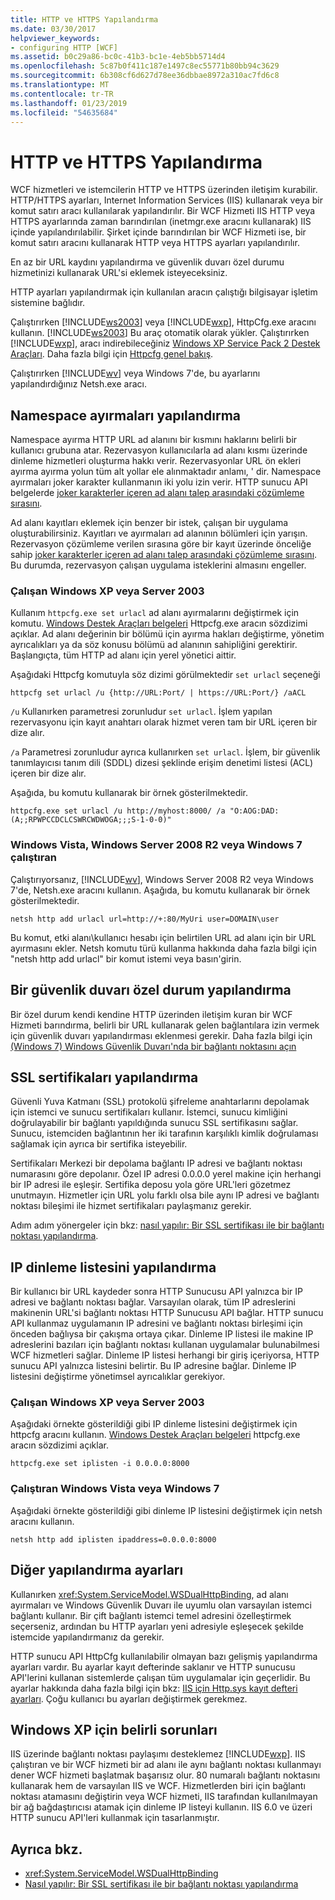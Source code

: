 ```yaml
---
title: HTTP ve HTTPS Yapılandırma
ms.date: 03/30/2017
helpviewer_keywords:
- configuring HTTP [WCF]
ms.assetid: b0c29a86-bc0c-41b3-bc1e-4eb5bb5714d4
ms.openlocfilehash: 5c87b0f411c187e1497c8ec55771b80bb94c3629
ms.sourcegitcommit: 6b308cf6d627d78ee36dbbae8972a310ac7fd6c8
ms.translationtype: MT
ms.contentlocale: tr-TR
ms.lasthandoff: 01/23/2019
ms.locfileid: "54635684"
---
```

# <a name="configuring-http-and-https"></a>HTTP ve HTTPS Yapılandırma
WCF hizmetleri ve istemcilerin HTTP ve HTTPS üzerinden iletişim kurabilir. HTTP/HTTPS ayarları, Internet Information Services (IIS) kullanarak veya bir komut satırı aracı kullanılarak yapılandırılır. Bir WCF Hizmeti IIS HTTP veya HTTPS ayarlarında zaman barındırılan (inetmgr.exe aracını kullanarak) IIS içinde yapılandırılabilir. Şirket içinde barındırılan bir WCF Hizmeti ise, bir komut satırı aracını kullanarak HTTP veya HTTPS ayarları yapılandırılır.  
  
 En az bir URL kaydını yapılandırma ve güvenlik duvarı özel durumu hizmetinizi kullanarak URL'si eklemek isteyeceksiniz.  
  
 HTTP ayarları yapılandırmak için kullanılan aracın çalıştığı bilgisayar işletim sistemine bağlıdır.  
  
 Çalıştırırken [!INCLUDE[ws2003](../../../../includes/ws2003-md.md)] veya [!INCLUDE[wxp](../../../../includes/wxp-md.md)], HttpCfg.exe aracını kullanın. [!INCLUDE[ws2003](../../../../includes/ws2003-md.md)] Bu araç otomatik olarak yükler. Çalıştırırken [!INCLUDE[wxp](../../../../includes/wxp-md.md)], aracı indirebileceğiniz [Windows XP Service Pack 2 Destek Araçları](https://go.microsoft.com/fwlink/?LinkId=88606). Daha fazla bilgi için [Httpcfg genel bakış](https://go.microsoft.com/fwlink/?LinkId=88605).  
  
 Çalıştırırken [!INCLUDE[wv](../../../../includes/wv-md.md)] veya Windows 7'de, bu ayarlarını yapılandırdığınız Netsh.exe aracı.  
  
## <a name="configuring-namespace-reservations"></a>Namespace ayırmaları yapılandırma  
 Namespace ayırma HTTP URL ad alanını bir kısmını haklarını belirli bir kullanıcı grubuna atar. Rezervasyon kullanıcılarla ad alanı kısmı üzerinde dinleme hizmetleri oluşturma hakkı verir. Rezervasyonlar URL ön ekleri ayırma ayırma yolun tüm alt yollar ele alınmaktadır anlamı, ' dir. Namespace ayırmaları joker karakter kullanmanın iki yolu izin verir. HTTP sunucu API belgelerde [joker karakterler içeren ad alanı talep arasındaki çözümleme sırasını](https://go.microsoft.com/fwlink/?LinkId=94841).  
  
 Ad alanı kayıtları eklemek için benzer bir istek, çalışan bir uygulama oluşturabilirsiniz. Kayıtları ve ayırmaları ad alanının bölümleri için yarışın. Rezervasyon çözümleme verilen sırasına göre bir kayıt üzerinde önceliğe sahip [joker karakterler içeren ad alanı talep arasındaki çözümleme sırasını](https://go.microsoft.com/fwlink/?LinkId=94841). Bu durumda, rezervasyon çalışan uygulama isteklerini almasını engeller.  
  
### <a name="running-windows-xp-or-server-2003"></a>Çalışan Windows XP veya Server 2003  
 Kullanım `httpcfg.exe set urlacl` ad alanı ayırmalarını değiştirmek için komutu. [Windows Destek Araçları belgeleri](https://go.microsoft.com/fwlink/?LinkId=94840) Httpcfg.exe aracın sözdizimi açıklar. Ad alanı değerinin bir bölümü için ayırma hakları değiştirme, yönetim ayrıcalıkları ya da söz konusu bölümü ad alanının sahipliğini gerektirir. Başlangıçta, tüm HTTP ad alanı için yerel yönetici aittir.  
  
 Aşağıdaki Httpcfg komutuyla söz dizimi görülmektedir `set urlacl` seçeneği  
  
```console  
httpcfg set urlacl /u {http://URL:Port/ | https://URL:Port/} /aACL  
```  
  
 `/u` Kullanırken parametresi zorunludur `set urlacl`. İşlem yapılan rezervasyonu için kayıt anahtarı olarak hizmet veren tam bir URL içeren bir dize alır.  
  
 `/a` Parametresi zorunludur ayrıca kullanırken `set urlacl`. İşlem, bir güvenlik tanımlayıcısı tanım dili (SDDL) dizesi şeklinde erişim denetimi listesi (ACL) içeren bir dize alır.  
  
 Aşağıda, bu komutu kullanarak bir örnek gösterilmektedir.  
  
```console  
httpcfg.exe set urlacl /u http://myhost:8000/ /a "O:AOG:DAD:(A;;RPWPCCDCLCSWRCWDWOGA;;;S-1-0-0)"  
```  
  
### <a name="running-windows-vista-windows-server-2008-r2-or-windows-7"></a>Windows Vista, Windows Server 2008 R2 veya Windows 7 çalıştıran  
 Çalıştırıyorsanız, [!INCLUDE[wv](../../../../includes/wv-md.md)], Windows Server 2008 R2 veya Windows 7'de, Netsh.exe aracını kullanın. Aşağıda, bu komutu kullanarak bir örnek gösterilmektedir.  
  
```console  
netsh http add urlacl url=http://+:80/MyUri user=DOMAIN\user  
```  
  
 Bu komut, etki alanı\kullanıcı hesabı için belirtilen URL ad alanı için bir URL ayırmasını ekler.  Netsh komutu türü kullanma hakkında daha fazla bilgi için "netsh http add urlacl" bir komut istemi veya basın'girin.  
  
## <a name="configuring-a-firewall-exception"></a>Bir güvenlik duvarı özel durum yapılandırma  
 Bir özel durum kendi kendine HTTP üzerinden iletişim kuran bir WCF Hizmeti barındırma, belirli bir URL kullanarak gelen bağlantılara izin vermek için güvenlik duvarı yapılandırması eklenmesi gerekir. Daha fazla bilgi için [(Windows 7) Windows Güvenlik Duvarı'nda bir bağlantı noktasını açın](https://go.microsoft.com/fwlink/?LinkId=239961)  
  
## <a name="configuring-ssl-certificates"></a>SSL sertifikaları yapılandırma  
 Güvenli Yuva Katmanı (SSL) protokolü şifreleme anahtarlarını depolamak için istemci ve sunucu sertifikaları kullanır. İstemci, sunucu kimliğini doğrulayabilir bir bağlantı yapıldığında sunucu SSL sertifikasını sağlar. Sunucu, istemciden bağlantının her iki tarafının karşılıklı kimlik doğrulaması sağlamak için ayrıca bir sertifika isteyebilir.  
  
 Sertifikaları Merkezi bir depolama bağlantı IP adresi ve bağlantı noktası numarasını göre depolanır. Özel IP adresi 0.0.0.0 yerel makine için herhangi bir IP adresi ile eşleşir. Sertifika deposu yola göre URL'leri gözetmez unutmayın. Hizmetler için URL yolu farklı olsa bile aynı IP adresi ve bağlantı noktası bileşimi ile hizmet sertifikaları paylaşmanız gerekir.  
  
 Adım adım yönergeler için bkz: [nasıl yapılır: Bir SSL sertifikası ile bir bağlantı noktası yapılandırma](../../../../docs/framework/wcf/feature-details/how-to-configure-a-port-with-an-ssl-certificate.md).  
  
## <a name="configuring-the-ip-listen-list"></a>IP dinleme listesini yapılandırma  
 Bir kullanıcı bir URL kaydeder sonra HTTP Sunucusu API yalnızca bir IP adresi ve bağlantı noktası bağlar. Varsayılan olarak, tüm IP adreslerini makinenin URL'si bağlantı noktası HTTP Sunucusu API bağlar. HTTP sunucu API kullanmaz uygulamanın IP adresini ve bağlantı noktası birleşimi için önceden bağlıysa bir çakışma ortaya çıkar. Dinleme IP listesi ile makine IP adreslerini bazıları için bağlantı noktası kullanan uygulamalar bulunabilmesi WCF hizmetleri sağlar. Dinleme IP listesi herhangi bir giriş içeriyorsa, HTTP sunucu API yalnızca listesini belirtir. Bu IP adresine bağlar. Dinleme IP listesini değiştirme yönetimsel ayrıcalıklar gerekiyor.  
  
### <a name="running-windows-xp-or-server-2003"></a>Çalışan Windows XP veya Server 2003  
 Aşağıdaki örnekte gösterildiği gibi IP dinleme listesini değiştirmek için httpcfg aracını kullanın. [Windows Destek Araçları belgeleri](https://go.microsoft.com/fwlink/?LinkId=94840) httpcfg.exe aracın sözdizimi açıklar.  
  
```console  
httpcfg.exe set iplisten -i 0.0.0.0:8000  
```  
  
### <a name="running-windows-vista-or-windows-7"></a>Çalıştıran Windows Vista veya Windows 7  
 Aşağıdaki örnekte gösterildiği gibi dinleme IP listesini değiştirmek için netsh aracını kullanın.  
  
```console  
netsh http add iplisten ipaddress=0.0.0.0:8000  
```  
  
## <a name="other-configuration-settings"></a>Diğer yapılandırma ayarları  
 Kullanırken <xref:System.ServiceModel.WSDualHttpBinding>, ad alanı ayırmaları ve Windows Güvenlik Duvarı ile uyumlu olan varsayılan istemci bağlantı kullanır. Bir çift bağlantı istemci temel adresini özelleştirmek seçerseniz, ardından bu HTTP ayarları yeni adresiyle eşleşecek şekilde istemcide yapılandırmanız da gerekir.  
  
 HTTP sunucu API HttpCfg kullanılabilir olmayan bazı gelişmiş yapılandırma ayarları vardır. Bu ayarlar kayıt defterinde saklanır ve HTTP sunucusu API'lerini kullanan sistemlerde çalışan tüm uygulamalar için geçerlidir. Bu ayarlar hakkında daha fazla bilgi için bkz: [IIS için Http.sys kayıt defteri ayarları](https://go.microsoft.com/fwlink/?LinkId=94843). Çoğu kullanıcı bu ayarları değiştirmek gerekmez.  
  
## <a name="issues-specific-to-windows-xp"></a>Windows XP için belirli sorunları  
 IIS üzerinde bağlantı noktası paylaşımı desteklemez [!INCLUDE[wxp](../../../../includes/wxp-md.md)]. IIS çalıştıran ve bir WCF hizmeti bir ad alanı ile aynı bağlantı noktası kullanmayı dener WCF hizmeti başlatmak başarısız olur. 80 numaralı bağlantı noktasını kullanarak hem de varsayılan IIS ve WCF. Hizmetlerden biri için bağlantı noktası atamasını değiştirin veya WCF hizmeti, IIS tarafından kullanılmayan bir ağ bağdaştırıcısı atamak için dinleme IP listeyi kullanın. IIS 6.0 ve üzeri HTTP sunucu API'leri kullanmak için tasarlanmıştır.  
  
## <a name="see-also"></a>Ayrıca bkz.
- <xref:System.ServiceModel.WSDualHttpBinding>
- [Nasıl yapılır: Bir SSL sertifikası ile bir bağlantı noktası yapılandırma](../../../../docs/framework/wcf/feature-details/how-to-configure-a-port-with-an-ssl-certificate.md)
